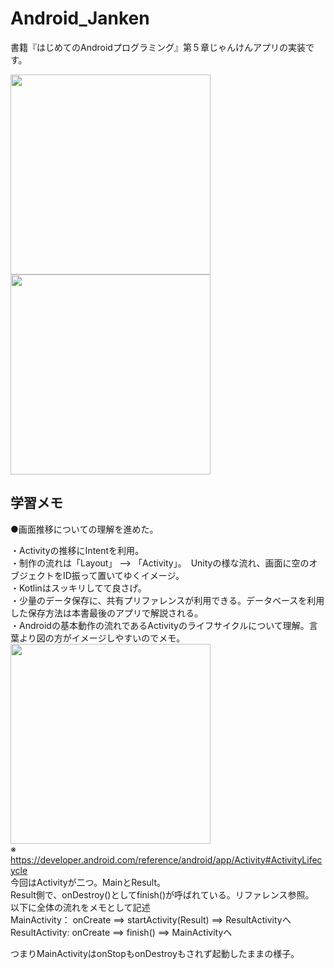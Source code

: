 # Android_Janken
書籍『はじめてのAndroidプログラミング』第５章じゃんけんアプリの実装です。  

<img src="https://user-images.githubusercontent.com/37995730/49918147-62010500-fee5-11e8-877c-c2fe6726649f.png" width="320px"> <img src="https://user-images.githubusercontent.com/37995730/49918151-662d2280-fee5-11e8-8201-1cb8b5b52272.png" width="320px">


## 学習メモ  
●画面推移についての理解を進めた。  

・Activityの推移にIntentを利用。  
・制作の流れは「Layout」 --> 「Activity」。　Unityの様な流れ、画面に空のオブジェクトをID振って置いてゆくイメージ。   
・Kotlinはスッキリしてて良さげ。  
・少量のデータ保存に、共有プリファレンスが利用できる。データベースを利用した保存方法は本書最後のアプリで解説される。  
・Androidの基本動作の流れであるActivityのライフサイクルについて理解。言葉より図の方がイメージしやすいのでメモ。
<img src="https://developer.android.com/images/activity_lifecycle.png" width="320px">  
※ https://developer.android.com/reference/android/app/Activity#ActivityLifecycle  
今回はActivityが二つ。MainとResult。  
Result側で、onDestroy()としてfinish()が呼ばれている。リファレンス参照。  
以下に全体の流れをメモとして記述  
MainActivity： onCreate ==> startActivity(Result) ==> ResultActivityへ  
ResultActivity: onCreate ==> finish() ==> MainActivityへ  

つまりMainActivityはonStopもonDestroyもされず起動したままの様子。
